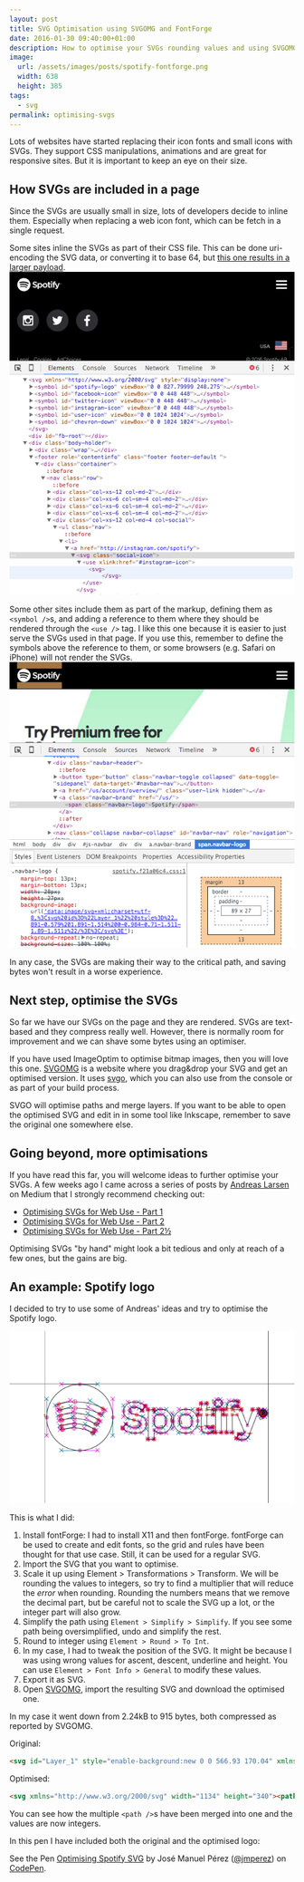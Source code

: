```yaml
---
layout: post
title: SVG Optimisation using SVGOMG and FontForge
date: 2016-01-30 09:40:00+01:00
description: How to optimise your SVGs rounding values and using SVGOMG
image:
  url: /assets/images/posts/spotify-fontforge.png
  width: 638
  height: 385
tags:
  - svg
permalink: optimising-svgs
---
```


<style>.language-xml{white-space: normal}</style>
Lots of websites have started replacing their icon fonts and small icons with SVGs. They support CSS manipulations, animations and are great for responsive sites. But it is important to keep an eye on their size.

<!-- more -->
## How SVGs are included in a page

Since the SVGs are usually small in size, lots of developers decide to inline them. Especially when replacing a web icon font, which can be fetch in a single request.

Some sites inline the SVGs as part of their CSS file. This can be done uri-encoding the SVG data, or converting it to base 64, but [this one results in a larger payload](https://css-tricks.com/probably-dont-base64-svg/).
[![Including SVGs in the markup](/assets/images/posts/svg-inline-html-use.png)](/assets/images/posts/svg-inline-html-use.png)

Some other sites include them as part of the markup, defining them as `<symbol />`s, and adding a reference to them where they should be rendered through the `<use />` tag. I like this one because it is easier to just serve the SVGs used in that page. If you use this, remember to define the symbols above the reference to them, or some browsers (e.g. Safari on iPhone) will not render the SVGs.
[![Including SVGs inlined in the CSS](/assets/images/posts/svg-inline-css.png)](/assets/images/posts/svg-inline-css.png)

In any case, the SVGs are making their way to the critical path, and saving bytes won't result in a worse experience.

## Next step, optimise the SVGs

So far we have our SVGs on the page and they are rendered. SVGs are text-based and they compress really well. However, there is normally room for improvement and we can shave some bytes using an optimiser.

If you have used ImageOptim to optimise bitmap images, then you will love this one. [SVGOMG](https://jakearchibald.github.io/svgomg/) is a website where you drag&drop your SVG and get an optimised version. It uses [svgo](https://github.com/svg/svgo), which you can also use from the console or as part of your build process.

SVGO will optimise paths and merge layers. If you want to be able to open the optimised SVG and edit in in some tool like Inkscape, remember to save the original one somewhere else.

## Going beyond, more optimisations

If you have read this far, you will welcome ideas to further optimise your SVGs. A few weeks ago I came across a series of posts by [Andreas Larsen](https://twitter.com/larsenwork) on Medium that I strongly recommend checking out:

- [Optimising SVGs for Web Use - Part 1](https://medium.com/larsenwork-andreas-larsen/optimising-svgs-for-web-use-part-1-67e8f2d4035#.2bnvih6cw)
- [Optimising SVGs for Web Use - Part 2](https://medium.com/larsenwork-andreas-larsen/optimising-svgs-for-web-use-part-2-6711cc15df46#.al4v73web)
- [Optimising SVGs for Web Use - Part 2½](https://medium.com/larsenwork-andreas-larsen/optimising-svgs-for-web-use-part-2-1-598815d74f9c#.rv7i93abh)

Optimising SVGs "by hand" might look a bit tedious and only at reach of a few ones, but the gains are big.

## An example: Spotify logo

I decided to try to use some of Andreas' ideas and try to optimise the Spotify logo.

[![Editing the Spotify logo in fontForge](/assets/images/posts/spotify-fontforge.png)](/assets/images/posts/spotify-fontforge.png)

This is what I did:

1. Install fontForge: I had to install X11 and then fontForge. fontForge can be used to create and edit fonts, so the grid and rules have been thought for that use case. Still, it can be used for a regular SVG.
2. Import the SVG that you want to optimise.
3. Scale it up using Element > Transformations > Transform. We will be rounding the values to integers, so try to find a multiplier that will reduce the _error_ when rounding. Rounding the numbers means that we remove the decimal part, but be careful not to scale the SVG up a lot, or the integer part will also grow.
4. Simplify the path using `Element > Simplify > Simplify`. If you see some path being oversimplified, undo and simplify the rest.
5. Round to integer using `Element > Round > To Int`.
6. In my case, I had to tweak the position of the SVG. It might be because I was using wrong values for ascent, descent, underline and height. You can use `Element > Font Info > General` to modify these values.
6. Export it as SVG.
7. Open [SVGOMG](https://jakearchibald.github.io/svgomg/), import the resulting SVG and download the optimised one.

In my case it went down from 2.24kB to 915 bytes, both compressed as reported by SVGOMG.

Original:

```html
<svg id="Layer_1" style="enable-background:new 0 0 566.93 170.04" xmlns="http://www.w3.org/2000/svg" xml:space="preserve" viewBox="0 0 566.93 170.04" version="1.1" y="0px" x="0px" xmlns:xlink="http://www.w3.org/1999/xlink" width="567" height="171" fill="#000000"><path d="m87.996 1.277c-46.249 0-83.743 37.493-83.743 83.742 0 46.254 37.494 83.745 83.743 83.745 46.251 0 83.743-37.491 83.743-83.745 0-46.246-37.49-83.738-83.744-83.738zm38.404 120.78c-1.504 2.467-4.718 3.24-7.177 1.737-19.665-12.019-44.417-14.734-73.567-8.075-2.809 0.644-5.609-1.117-6.249-3.925-0.643-2.809 1.11-5.609 3.926-6.249 31.9-7.293 59.263-4.154 81.336 9.334 2.46 1.51 3.24 4.72 1.73 7.18zm10.25-22.799c-1.894 3.073-5.912 4.037-8.981 2.15-22.505-13.834-56.822-17.841-83.447-9.759-3.453 1.043-7.1-0.903-8.148-4.35-1.04-3.453 0.907-7.093 4.354-8.143 30.413-9.228 68.221-4.758 94.071 11.127 3.07 1.89 4.04 5.91 2.15 8.976zm0.88-23.744c-26.994-16.031-71.52-17.505-97.289-9.684-4.138 1.255-8.514-1.081-9.768-5.219-1.254-4.14 1.08-8.513 5.221-9.771 29.581-8.98 78.756-7.245 109.83 11.202 3.722 2.209 4.943 7.016 2.737 10.733-2.2 3.722-7.02 4.949-10.73 2.739z"/><path d="m232.09 78.586c-14.459-3.448-17.033-5.868-17.033-10.953 0-4.804 4.523-8.037 11.249-8.037 6.52 0 12.985 2.455 19.763 7.509 0.205 0.153 0.462 0.214 0.715 0.174 0.253-0.038 0.477-0.177 0.625-0.386l7.06-9.952c0.29-0.41 0.211-0.975-0.18-1.288-8.067-6.473-17.151-9.62-27.769-9.62-15.612 0-26.517 9.369-26.517 22.774 0 14.375 9.407 19.465 25.663 23.394 13.836 3.187 16.171 5.857 16.171 10.63 0 5.289-4.722 8.577-12.321 8.577-8.44 0-15.324-2.843-23.025-9.512-0.191-0.165-0.453-0.24-0.695-0.226-0.255 0.021-0.488 0.139-0.65 0.334l-7.916 9.421c-0.332 0.391-0.29 0.975 0.094 1.313 8.96 7.999 19.98 12.224 31.872 12.224 16.823 0 27.694-9.192 27.694-23.419 0.03-12.01-7.16-18.66-24.77-22.944z"/><path d="m294.95 64.326c-7.292 0-13.273 2.872-18.205 8.757v-6.624c0-0.523-0.424-0.949-0.946-0.949h-12.947c-0.523 0-0.946 0.426-0.946 0.949v73.602c0 0.523 0.423 0.949 0.946 0.949h12.947c0.522 0 0.946-0.426 0.946-0.949v-23.233c4.933 5.536 10.915 8.241 18.205 8.241 13.549 0 27.265-10.43 27.265-30.368 0.02-19.943-13.7-30.376-27.25-30.376zm12.21 30.375c0 10.153-6.254 17.238-15.209 17.238-8.853 0-15.531-7.407-15.531-17.238 0-9.83 6.678-17.238 15.531-17.238 8.81-0.001 15.21 7.247 15.21 17.237z"/><path d="m357.37 64.326c-17.449 0-31.119 13.436-31.119 30.592 0 16.969 13.576 30.264 30.905 30.264 17.511 0 31.223-13.391 31.223-30.481 0-17.031-13.62-30.373-31.01-30.373zm0 47.714c-9.281 0-16.278-7.457-16.278-17.344 0-9.929 6.755-17.134 16.064-17.134 9.341 0 16.385 7.457 16.385 17.351 0 9.927-6.8 17.127-16.17 17.127z"/><path d="m425.64 65.51h-14.247v-14.566c0-0.522-0.422-0.948-0.945-0.948h-12.945c-0.524 0-0.949 0.426-0.949 0.948v14.566h-6.225c-0.521 0-0.943 0.426-0.943 0.949v11.127c0 0.522 0.422 0.949 0.943 0.949h6.225v28.791c0 11.635 5.791 17.534 17.212 17.534 4.644 0 8.497-0.959 12.128-3.018 0.295-0.165 0.478-0.483 0.478-0.821v-10.596c0-0.327-0.17-0.636-0.45-0.807-0.282-0.177-0.633-0.186-0.922-0.043-2.494 1.255-4.905 1.834-7.6 1.834-4.154 0-6.007-1.886-6.007-6.113v-26.756h14.247c0.523 0 0.944-0.426 0.944-0.949v-11.126c0.02-0.523-0.4-0.949-0.93-0.949z"/><path d="m475.28 65.567v-1.789c0-5.263 2.018-7.61 6.544-7.61 2.699 0 4.867 0.536 7.295 1.346 0.299 0.094 0.611 0.047 0.854-0.132 0.25-0.179 0.391-0.466 0.391-0.77v-10.91c0-0.417-0.268-0.786-0.67-0.909-2.565-0.763-5.847-1.546-10.761-1.546-11.958 0-18.279 6.734-18.279 19.467v2.74h-6.22c-0.522 0-0.95 0.426-0.95 0.948v11.184c0 0.522 0.428 0.949 0.95 0.949h6.22v44.409c0 0.523 0.422 0.949 0.944 0.949h12.947c0.523 0 0.949-0.426 0.949-0.949v-44.406h12.088l18.517 44.398c-2.102 4.665-4.169 5.593-6.991 5.593-2.281 0-4.683-0.681-7.139-2.025-0.231-0.127-0.505-0.148-0.754-0.071-0.247 0.087-0.455 0.271-0.56 0.511l-4.388 9.627c-0.209 0.455-0.03 0.989 0.408 1.225 4.581 2.481 8.716 3.54 13.827 3.54 9.56 0 14.844-4.453 19.502-16.433l22.461-58.04c0.113-0.292 0.079-0.622-0.1-0.881-0.178-0.257-0.465-0.412-0.779-0.412h-13.478c-0.404 0-0.765 0.257-0.897 0.636l-13.807 39.438-15.123-39.464c-0.138-0.367-0.492-0.61-0.884-0.61h-22.12z"/><path d="m446.5 65.51h-12.947c-0.523 0-0.949 0.426-0.949 0.949v56.485c0 0.523 0.426 0.949 0.949 0.949h12.947c0.522 0 0.949-0.426 0.949-0.949v-56.481c0-0.523-0.42-0.949-0.95-0.949z"/><path d="m440.1 39.791c-5.129 0-9.291 4.152-9.291 9.281 0 5.132 4.163 9.289 9.291 9.289 5.127 0 9.285-4.157 9.285-9.289 0-5.128-4.16-9.281-9.28-9.281z"/><path d="m553.52 83.671c-5.124 0-9.111-4.115-9.111-9.112s4.039-9.159 9.159-9.159c5.124 0 9.111 4.114 9.111 9.107 0 4.997-4.04 9.164-9.16 9.164zm0.05-17.365c-4.667 0-8.198 3.71-8.198 8.253 0 4.541 3.506 8.201 8.151 8.201 4.666 0 8.201-3.707 8.201-8.253 0-4.541-3.51-8.201-8.15-8.201zm2.02 9.138l2.577 3.608h-2.173l-2.32-3.31h-1.995v3.31h-1.819v-9.564h4.265c2.222 0 3.683 1.137 3.683 3.051 0.01 1.568-0.9 2.526-2.21 2.905zm-1.54-4.315h-2.372v3.025h2.372c1.184 0 1.891-0.579 1.891-1.514 0-0.984-0.71-1.511-1.89-1.511z"/></svg>
```

Optimised:

```html
<svg xmlns="http://www.w3.org/2000/svg" width="1134" height="340"><path fill="%23fff" d="M8 171c0 92 76 168 168 168s168-76 168-168S268 4 176 4 8 79 8 171zm230 78c-39-24-89-30-147-17-14 2-16-18-4-20 64-15 118-8 162 19 11 7 0 24-11 18zm17-45c-45-28-114-36-167-20-17 5-23-21-7-25 61-18 136-9 188 23 14 9 0 31-14 22zM80 133c-17 6-28-23-9-30 59-18 159-15 221 22 17 9 1 37-17 27-54-32-144-35-195-19zm379 91c-17 0-33-6-47-20-1 0-1 1-1 1l-16 19c-1 1-1 2 0 3 18 16 40 24 64 24 34 0 55-19 55-47 0-24-15-37-50-46-29-7-34-12-34-22s10-16 23-16 25 5 39 15c0 0 1 1 2 1s1-1 1-1l14-20c1-1 1-1 0-2-16-13-35-20-56-20-31 0-53 19-53 46 0 29 20 38 52 46 28 6 32 12 32 22 0 11-10 17-25 17zm95-77v-13c0-1-1-2-2-2h-26c-1 0-2 1-2 2v147c0 1 1 2 2 2h26c1 0 2-1 2-2v-46c10 11 21 16 36 16 27 0 54-21 54-61s-27-60-54-60c-15 0-26 5-36 17zm30 78c-18 0-31-15-31-35s13-34 31-34 30 14 30 34-12 35-30 35zm68-34c0 34 27 60 62 60s62-27 62-61-26-60-61-60-63 27-63 61zm30-1c0-20 13-34 32-34s33 15 33 35-13 34-32 34-33-15-33-35zm140-58v-29c0-1 0-2-1-2h-26c-1 0-2 1-2 2v29h-13c-1 0-2 1-2 2v22c0 1 1 2 2 2h13v58c0 23 11 35 34 35 9 0 18-2 25-6 1 0 1-1 1-2v-21c0-1 0-2-1-2h-2c-5 3-11 4-16 4-8 0-12-4-12-12v-54h30c1 0 2-1 2-2v-22c0-1-1-2-2-2h-30zm129-3c0-11 4-15 13-15 5 0 10 0 15 2h1s1-1 1-2V93c0-1 0-2-1-2-5-2-12-3-22-3-24 0-36 14-36 39v5h-13c-1 0-2 1-2 2v22c0 1 1 2 2 2h13v89c0 1 1 2 2 2h26c1 0 1-1 1-2v-89h25l37 89c-4 9-8 11-14 11-5 0-10-1-15-4h-1l-1 1-9 19c0 1 0 3 1 3 9 5 17 7 27 7 19 0 30-9 39-33l45-116v-2c0-1-1-1-2-1h-27c-1 0-1 1-1 2l-28 78-30-78c0-1-1-2-2-2h-44v-3zm-83 3c-1 0-2 1-2 2v113c0 1 1 2 2 2h26c1 0 1-1 1-2V134c0-1 0-2-1-2h-26zm-6-33c0 10 9 19 19 19s18-9 18-19-8-18-18-18-19 8-19 18zm245 69c10 0 19-8 19-18s-9-18-19-18-18 8-18 18 8 18 18 18zm0-34c9 0 17 7 17 16s-8 16-17 16-16-7-16-16 7-16 16-16zm4 18c3-1 5-3 5-6 0-4-4-6-8-6h-8v19h4v-6h4l4 6h5zm-3-9c2 0 4 1 4 3s-2 3-4 3h-4v-6h4z"/></svg>
```

You can see how the multiple `<path />`s have been merged into one and the values are now integers.

In this pen I have included both the original and the optimised logo:

<p data-height="367" data-theme-id="0" data-slug-hash="BjYaKg" data-default-tab="result" data-user="jmperez" class='codepen'>See the Pen <a href='http://codepen.io/jmperez/pen/BjYaKg/'>Optimising Spotify SVG</a> by José Manuel Pérez (<a href='http://codepen.io/jmperez'>@jmperez</a>) on <a href='http://codepen.io'>CodePen</a>.</p>
<script async src="//assets.codepen.io/assets/embed/ei.js"></script>
